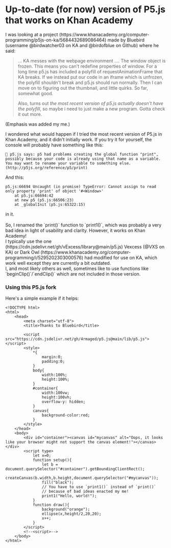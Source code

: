 <h1>Up-to-date (for now) version of P5.js that works on Khan Academy</h1>
<!-- Oh dear, I'm not so good at this markdown thing. -->
<p>I was looking at a project (https://www.khanacademy.org/computer-programming/p5js-on-ka/5684432689086464) made by Bluebird (username @birdwatcher03 on KA and @birdofblue on Github) where he said: </p>

> ... KA messes with the webpage environment .... The window object is frozen. This means you can't redefine properties of window. For a long time p5.js has included a polyfill of requestAnimationFrame that KA breaks. If we instead put our code in an iframe which is unfrozen, the polyfill shouldn't break and p5.js should run normally. Then I can move on to figuring out the thumbnail, and little quirks.
> So far, somewhat good.
>
> Also, turns out *the most recent version of p5.js actually doesn't have the polyfill*, so maybe i need to just make a new program. Gotta check it out more.

<p>(Emphasis was added my me.)</p>

<p>I wondered what would happen if I tried the most recent version of P5.js in Khan Academy, and it didn't initially work. If you try it for yourself, the console will probably have something like this:</p>

```
🌸 p5.js says: p5 had problems creating the global function "print", possibly because your code is already using that name as a variable. You may want to rename your variable to something else. (http://p5js.org/reference/p5/print)
```
<p>And this:</p>

```
p5.js:66694 Uncaught (in promise) TypeError: Cannot assign to read only property 'print' of object '#<Window>'
    at p5.js:66694:42
    at new p5 (p5.js:66506:23)
    at _globalInit (p5.js:65322:15)
```

<p>in it.<br><br>
So, I renamed the `print()` function to `print1()`, which was probably a very bad idea in light of usability and clarity.
However, it works on Khan Academy!<br>
I typically use the one (https://cdn.jsdelivr.net/gh/vExcess/library@main/p5.js) Vexcess (@VXS on KA) or Dark Owl (https://www.khanacademy.org/computer-programming/i/5295202303000576) had modified for use on KA, which work well except they are currently a bit outdated.<br>
I, and most likely others as well, sometimes like to use functions like `beginClip()`/`endClip()` which are not included in those version.
</p>

<h3>Using this P5.js fork</h3>

Here's a simple example if it helps:

```
<!DOCTYPE html>
<html>
    <head>
        <meta charset="utf-8">
        <title>Thanks to Bluebird</title>
        
        <script src="https://cdn.jsdelivr.net/gh/4rmaged/p5.js@main/lib/p5.js"></script>
        <style>
            *{
                margin:0;
                padding:0;
            }
            body{
                width:100%;
                height:100%;
            }
            #container{
                width:100vw;
                height:100vh;
                overflow-y: hidden;
            }
            canvas{
                background-color:red;
            }
        </style>
    </head>
    <body>
        <div id="container"><canvas id="mycanvas" alt="Oops, it looks like your browser might not support the canvas element!"></canvas></div>
        <script type>
            let x=0;
            function setup(){
                let b = document.querySelector("#container").getBoundingClientRect();
                createCanvas(b.width,b.height,document.querySelector("#mycanvas"));
                fill("black");
                // You have to use `print1()` instead of `print()`
                // because of bad ideas enacted my me!
                print1("Hello, world!");
            }
            function draw(){
                background("orange");
                ellipse(x,height/2,20,20);
                x++;
            }
        </script>
        <!--<script>-->
    </body>
</html>
```
